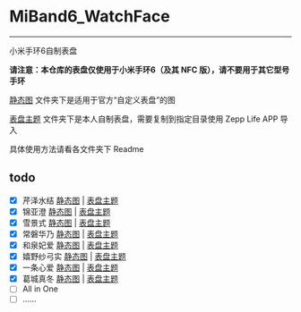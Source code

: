 # MiBand6_WatchFace

---

小米手环6自制表盘

**请注意：本仓库的表盘仅使用于小米手环6（及其 NFC 版），请不要用于其它型号手环**

[静态图](/静态图) 文件夹下是适用于官方“自定义表盘”的图

[表盘主题](/表盘主题) 文件夹下是本人自制表盘，需要复制到指定目录使用 Zepp Life APP 导入

具体使用方法请看各文件夹下 Readme

## todo

- [x] 芹泽水结 [静态图](/静态图/miband6@芹泽水结.png) | [表盘主题](/表盘主题/miband6@芹泽水结_ver1.0)
- [x] 锦亚澄 [静态图](/静态图/miband6@锦亚澄.png) | [表盘主题](/表盘主题/miband6@锦亚澄_ver1.0)
- [x] 雪景式 [静态图](/静态图/miband6@雪景式.png) | [表盘主题](/表盘主题/miband6@雪景式_ver1.0)
- [x] 常磐华乃 [静态图](/静态图/miband6@常磐华乃.png) | [表盘主题](/表盘主题/miband6@常磐华乃_ver1.0)
- [x] 和泉妃爱 [静态图](/静态图/miband6@和泉妃爱.png) | [表盘主题](/表盘主题/miband6@和泉妃爱_ver1.0)
- [x] 嬉野纱弓实 [静态图](/静态图/miband6@嬉野纱弓实.png) | [表盘主题](/表盘主题/miband6@嬉野纱弓实_ver1.0)
- [x] 一条心爱 [静态图](/静态图/miband6@一条心爱.png) | [表盘主题](/表盘主题/miband6@一条心爱_ver1.0)
- [x] 葛城真冬 [静态图](/静态图/miband6@葛城真冬.png) | [表盘主题](/表盘主题/miband6@葛城真冬_ver1.0)
- [ ] All in One
- [ ] ……
